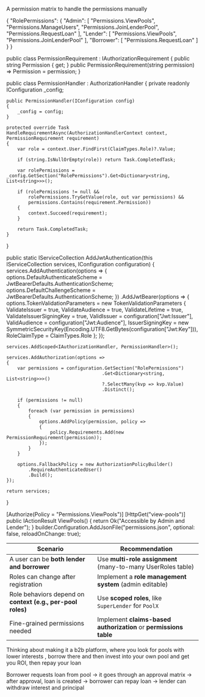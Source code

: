  A permission matrix to handle the permissions manually

 {
  "RolePermissions": {
    "Admin": [
      "Permissions.ViewPools",
      "Permissions.ManageUsers",
      "Permissions.JoinLenderPool",
      "Permissions.RequestLoan"
    ],
    "Lender": [
      "Permissions.ViewPools",
      "Permissions.JoinLenderPool"
    ],
    "Borrower": [
      "Permissions.RequestLoan"
    ]
  }
}

public class PermissionRequirement : IAuthorizationRequirement
{
    public string Permission { get; }
    public PermissionRequirement(string permission) => Permission = permission;
}

public class PermissionHandler : AuthorizationHandler<PermissionRequirement>
{
    private readonly IConfiguration _config;

    public PermissionHandler(IConfiguration config)
    {
        _config = config;
    }

    protected override Task HandleRequirementAsync(AuthorizationHandlerContext context, PermissionRequirement requirement)
    {
        var role = context.User.FindFirst(ClaimTypes.Role)?.Value;

        if (string.IsNullOrEmpty(role)) return Task.CompletedTask;

        var rolePermissions = _config.GetSection("RolePermissions").Get<Dictionary<string, List<string>>>();

        if (rolePermissions != null &&
            rolePermissions.TryGetValue(role, out var permissions) &&
            permissions.Contains(requirement.Permission))
        {
            context.Succeed(requirement);
        }

        return Task.CompletedTask;
    }
}


public static IServiceCollection AddJwtAuthentication(this IServiceCollection services, IConfiguration configuration)
{
    services.AddAuthentication(options =>
    {
        options.DefaultAuthenticateScheme = JwtBearerDefaults.AuthenticationScheme;
        options.DefaultChallengeScheme = JwtBearerDefaults.AuthenticationScheme;
    })
    .AddJwtBearer(options =>
    {
        options.TokenValidationParameters = new TokenValidationParameters
        {
            ValidateIssuer = true,
            ValidateAudience = true,
            ValidateLifetime = true,
            ValidateIssuerSigningKey = true,
            ValidIssuer = configuration["Jwt:Issuer"],
            ValidAudience = configuration["Jwt:Audience"],
            IssuerSigningKey = new SymmetricSecurityKey(Encoding.UTF8.GetBytes(configuration["Jwt:Key"])),
            RoleClaimType = ClaimTypes.Role
        };
    });

    services.AddScoped<IAuthorizationHandler, PermissionHandler>();

    services.AddAuthorization(options =>
    {
        var permissions = configuration.GetSection("RolePermissions")
                                       .Get<Dictionary<string, List<string>>>()
                                       ?.SelectMany(kvp => kvp.Value)
                                       .Distinct();

        if (permissions != null)
        {
            foreach (var permission in permissions)
            {
                options.AddPolicy(permission, policy =>
                {
                    policy.Requirements.Add(new PermissionRequirement(permission));
                });
            }
        }

        options.FallbackPolicy = new AuthorizationPolicyBuilder()
            .RequireAuthenticatedUser()
            .Build();
    });

    return services;
}

[Authorize(Policy = "Permissions.ViewPools")]
[HttpGet("view-pools")]
public IActionResult ViewPools()
{
    return Ok("Accessible by Admin and Lender");
}
builder.Configuration.AddJsonFile("permissions.json", optional: false, reloadOnChange: true);


| Scenario                                                    | Recommendation                                                    |
| ----------------------------------------------------------- | ----------------------------------------------------------------- |
| A user can be **both lender and borrower**                  | Use **multi-role assignment** (many-to-many UserRoles table)      |
| Roles can change after registration                         | Implement a **role management system** (admin editable)           |
| Role behaviors depend on **context (e.g., per-pool roles)** | Use **scoped roles**, like `SuperLender` for `PoolX`              |
| Fine-grained permissions needed                             | Implement **claims-based authorization** or **permissions table** |



Thinking about making it a b2b platform, where you look for pools with lower interests , borrow there and then invest into your own pool and get you ROI, then repay your loan

Borrower requests loan from pool -> it goes through an approval matrix -> after approval, loan is created -> borrower can repay loan -> lender can withdraw interest and principal

